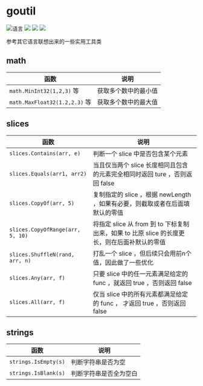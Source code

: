 # goutil

![](https://img.shields.io/github/languages/top/CuteReimu/goutil "语言")
[![](https://img.shields.io/github/workflow/status/CuteReimu/goutil/Go)](https://github.com/CuteReimu/goutil/actions/workflows/golangci-lint.yml "代码分析")
[![](https://img.shields.io/github/contributors/CuteReimu/goutil)](https://github.com/CuteReimu/goutil/graphs/contributors "贡献者")
[![](https://img.shields.io/github/license/CuteReimu/goutil)](https://github.com/CuteReimu/goutil/blob/master/LICENSE "许可协议")

参考其它语言联想出来的一些实用工具类

## math

| 函数                           | 说明         |
|------------------------------|------------|
| `math.MinInt32(1,2,3)` 等     | 获取多个数中的最小值 |
| `math.MaxFloat32(1.2,2.3)` 等 | 获取多个数中的最大值 |

## slices

| 函数                               | 说明                                                           |
|----------------------------------|--------------------------------------------------------------|
| `slices.Contains(arr, e)`        | 判断一个 slice 中是否包含某个元素                                         |
| `slices.Equals(arr1, arr2)`      | 当且仅当两个 slice 长度相同且包含的元素完全相同时返回 ture ，否则返回 false              |
| `slices.CopyOf(arr, 5)`          | 复制指定的 slice ，根据 newLength ，如果有必要，则截取或者在后面填默认的零值              |
| `slices.CopyOfRange(arr, 5, 10)` | 将指定 slice 从 from 到 to 下标复制出来，如果 to 比原 slice 的长度更长，则在后面补默认的零值 |
| `slices.ShuffleN(rand, arr, n)`  | 打乱一个 slice ，但后续只会用前n个值，因此做了一些优化                              |
| `slices.Any(arr, f)`             | 只要 slice 中的任一元素满足给定的 func ，就返回 true ，否则返回 false              |
| `slices.All(arr, f)`             | 仅当 slice 中的所有元素都满足给定的 func ， 才返回 true ，否则返回 false            |

## strings

| 函数                   | 说明          |
|----------------------|-------------|
| `strings.IsEmpty(s)` | 判断字符串是否为空   |
| `strings.IsBlank(s)` | 判断字符串是否全为空白 |
